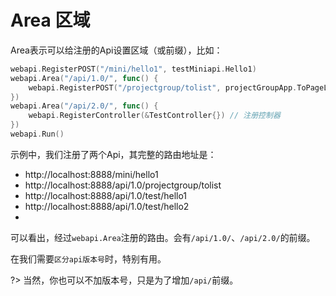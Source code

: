 # Area 区域

Area表示可以给注册的Api设置区域（或前缀），比如：
```go
webapi.RegisterPOST("/mini/hello1", testMiniapi.Hello1)
webapi.Area("/api/1.0/", func() {
    webapi.RegisterPOST("/projectgroup/tolist", projectGroupApp.ToPageList, "pageSize", "pageIndex")
})
webapi.Area("/api/2.0/", func() {
    webapi.RegisterController(&TestController{}) // 注册控制器
})
webapi.Run()
```
示例中，我们注册了两个Api，其完整的路由地址是：
- http://localhost:8888/mini/hello1
- http://localhost:8888/api/1.0/projectgroup/tolist
- http://localhost:8888/api/1.0/test/hello1
- http://localhost:8888/api/1.0/test/hello2
- 
可以看出，经过`webapi.Area`注册的路由。会有`/api/1.0/`、`/api/2.0/`的前缀。

在我们需要`区分api版本号`时，特别有用。

?> 当然，你也可以不加版本号，只是为了增加`/api/`前缀。